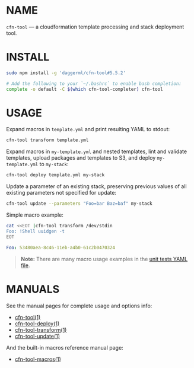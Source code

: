 <!-- vim: set ft=markdown: -->
# NAME

`cfn-tool` &mdash; a cloudformation template processing and stack deployment tool.

# INSTALL

```bash
sudo npm install -g 'daggerml/cfn-tool#5.5.2'
```

```bash
# Add the following to your `~/.bashrc` to enable bash completion:
complete -o default -C $(which cfn-tool-completer) cfn-tool
```

# USAGE

Expand macros in `template.yml` and print resulting YAML to stdout:

```bash
cfn-tool transform template.yml
```

Expand macros in `my-template.yml` and nested templates, lint and validate
templates, upload packages and templates to S3, and deploy `my-template.yml`
to `my-stack`:

```bash
cfn-tool deploy template.yml my-stack
```

Update a parameter of an existing stack, preserving previous values of all
existing parameters not specified for update:

```bash
cfn-tool update --parameters "Foo=bar Baz=baf" my-stack
```

Simple macro example:

```bash
cat <<EOT |cfn-tool transform /dev/stdin
Foo: !Shell uuidgen -t
EOT
```
```yaml
Foo: 53480aea-8c46-11eb-a4b0-61c2b0470324
```

> **Note:** There are many macro usage examples in the [unit tests YAML file][6].

# MANUALS

See the manual pages for complete usage and options info:

* [cfn-tool(1)][1]
* [cfn-tool-deploy(1)][2]
* [cfn-tool-transform(1)][3]
* [cfn-tool-update(1)][4]

And the built-in macros reference manual page:

* [cfn-tool-macros(1)][5]

[1]: http://htmlpreview.github.io/?https://github.com/daggerml/cfn-tool/blob/5.5.2/man/cfn-tool.html
[2]: http://htmlpreview.github.io/?https://github.com/daggerml/cfn-tool/blob/5.5.2/man/cfn-tool-deploy.html
[3]: http://htmlpreview.github.io/?https://github.com/daggerml/cfn-tool/blob/5.5.2/man/cfn-tool-transform.html
[4]: http://htmlpreview.github.io/?https://github.com/daggerml/cfn-tool/blob/5.5.2/man/cfn-tool-update.html
[5]: http://htmlpreview.github.io/?https://github.com/daggerml/cfn-tool/blob/5.5.2/man/cfn-tool-macros.html
[6]: https://github.com/daggerml/cfn-tool/blob/5.5.2/test/macro.tests.yml
